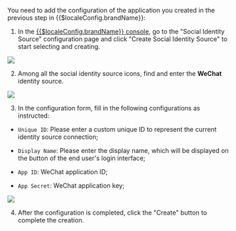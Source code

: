<IntegrationDetailCard :title="`Fill in the application configuration in ${$localeConfig.brandName}`">

You need to add the configuration of the application you created in the previous step in {{$localeConfig.brandName}}:

1. In the [{{$localeConfig.brandName}} console](https://console.genauth.ai), go to the "Social Identity Source" configuration page and click "Create Social Identity Source" to start selecting and creating.

![](~@imagesZhCn/connections/Add-Social-Connections.png)

2. Among all the social identity source icons, find and enter the **WeChat** identity source.

![](~@imagesZhCn/connections/wechat/choose-wechat-identity-source.png)

3. In the configuration form, fill in the following configurations as instructed:

- `Unique ID`: Please enter a custom unique ID to represent the current identity source connection;

- `Display Name`: Please enter the display name, which will be displayed on the button of the end user's login interface;

- `App ID`: WeChat application ID;

- `App Secret`: WeChat application key;

![](~@imagesZhCn/connections/wechat/wechat-mobile-app/wechat-mobile-connection.png)

4. After the configuration is completed, click the "Create" button to complete the creation.

</IntegrationDetailCard>
